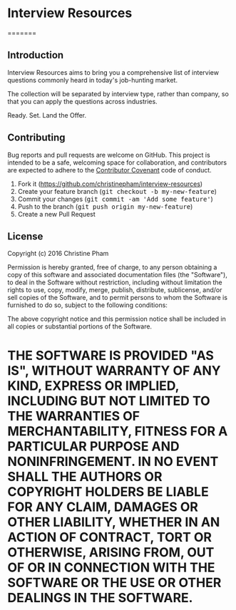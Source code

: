 # Interview Resources

=======

## Introduction

Interview Resources aims to bring you a comprehensive list of interview questions commonly heard in today's job-hunting market.

The collection will be separated by interview type, rather than company, so that you can apply the questions across industries.

Ready. Set. Land the Offer.

## Contributing

Bug reports and pull requests are welcome on GitHub. This project is intended to be a safe, welcoming space for collaboration, and contributors are expected to adhere to the [Contributor Covenant](http://contributor-covenant.org/) code of conduct.

1. Fork it (https://github.com/christinepham/interview-resources)
2. Create your feature branch (<tt>git checkout -b my-new-feature</tt>)
3. Commit your changes (<tt>git commit -am 'Add some feature'</tt>)
4. Push to the branch (<tt>git push origin my-new-feature</tt>)
5. Create a new Pull Request

## License

Copyright (c) 2016 Christine Pham

Permission is hereby granted, free of charge, to any person obtaining
a copy of this software and associated documentation files (the
"Software"), to deal in the Software without restriction, including
without limitation the rights to use, copy, modify, merge, publish,
distribute, sublicense, and/or sell copies of the Software, and to
permit persons to whom the Software is furnished to do so, subject to
the following conditions:

The above copyright notice and this permission notice shall be
included in all copies or substantial portions of the Software.

THE SOFTWARE IS PROVIDED "AS IS", WITHOUT WARRANTY OF ANY KIND,
EXPRESS OR IMPLIED, INCLUDING BUT NOT LIMITED TO THE WARRANTIES OF
MERCHANTABILITY, FITNESS FOR A PARTICULAR PURPOSE AND
NONINFRINGEMENT. IN NO EVENT SHALL THE AUTHORS OR COPYRIGHT HOLDERS BE
LIABLE FOR ANY CLAIM, DAMAGES OR OTHER LIABILITY, WHETHER IN AN ACTION
OF CONTRACT, TORT OR OTHERWISE, ARISING FROM, OUT OF OR IN CONNECTION
WITH THE SOFTWARE OR THE USE OR OTHER DEALINGS IN THE SOFTWARE.
=======